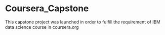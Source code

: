 # Coursera_Capstone
This capstone project was launched in order to fulfill the requirement of IBM data science course in coursera.org
